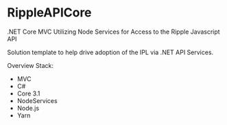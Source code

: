 # RippleAPICore
.NET Core MVC Utilizing Node Services for Access to the Ripple Javascript API

Solution template to help drive adoption of the IPL via .NET API Services.

Overview Stack:

- MVC
- C#
- Core 3.1
- NodeServices
- Node.js
- Yarn


